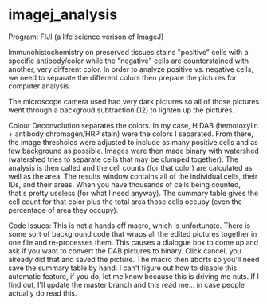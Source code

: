 # imagej_analysis

Program: FIJI (a life science verison of ImageJ)

Immunohistochemistry on preserved tissues stains "positive" cells with a specific antibody/color while the "negative" cells are counterstained with another, very different color. In order to analyze positive vs. negative cells, we need to separate the different colors then prepare the pictures for computer analysis. 

The microscope camera used had very dark pictures so all of those pictures went through a backgroud subtraction (12) to lighten up the pictures.

Colour Deconvolution separates the colors. In my case, H DAB (hemotoxylin + antibody chromagen/HRP stain) were the colors I separated. From there, the image thresholds were adjusted to include as many positive cells and as few background as possible. Images were then made binary with watershed (watershed tries to separate cells that may be clumped together). The analysis is then called and the cell counts (for that color) are calculated as well as the area. The results window contains all of the individual cells, their IDs, and their areas. When you have thousands of cells being counted, that's pretty useless (for what I need anyway).  The summary table gives the cell count for that color plus the total area those cells occupy (even the percentage of area they occupy).

Code Issues: This is not a hands off macro, which is unfortunate. There is some sort of background code that wraps all the edited pictures together in one file and re-processes them. This causes a dialogue box to come up and ask if you want to convert the DAB pictures to binary. Click cancel, you already did that and saved the picture. The macro then aborts so you'll need save the summary table by hand. I can't figure out how to disable this automatic feature, if you do, let me know because this is driving me nuts. If I find out, I'll update the master branch and this read me... in case people actually do read this.
